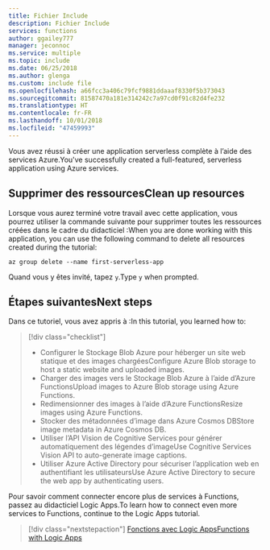 ```yaml
---
title: Fichier Include
description: Fichier Include
services: functions
author: ggailey777
manager: jeconnoc
ms.service: multiple
ms.topic: include
ms.date: 06/25/2018
ms.author: glenga
ms.custom: include file
ms.openlocfilehash: a66fcc3a406c79fcf9881ddaaaf8330f5b373043
ms.sourcegitcommit: 81587470a181e314242c7a97cd0f91c82d4fe232
ms.translationtype: HT
ms.contentlocale: fr-FR
ms.lasthandoff: 10/01/2018
ms.locfileid: "47459993"
---
```

<span data-ttu-id="c62ed-103">Vous avez réussi à créer une application serverless complète à l’aide des services Azure.</span><span class="sxs-lookup"><span data-stu-id="c62ed-103">You've successfully created a full-featured, serverless application using Azure services.</span></span>

## <a name="clean-up-resources"></a><span data-ttu-id="c62ed-104">Supprimer des ressources</span><span class="sxs-lookup"><span data-stu-id="c62ed-104">Clean up resources</span></span>

<span data-ttu-id="c62ed-105">Lorsque vous aurez terminé votre travail avec cette application, vous pourrez utiliser la commande suivante pour supprimer toutes les ressources créées dans le cadre du didacticiel :</span><span class="sxs-lookup"><span data-stu-id="c62ed-105">When you are done working with this application, you can use the following command to delete all resources created during the tutorial:</span></span>

```azurecli
az group delete --name first-serverless-app
```

<span data-ttu-id="c62ed-106">Quand vous y êtes invité, tapez `y`.</span><span class="sxs-lookup"><span data-stu-id="c62ed-106">Type `y` when prompted.</span></span>  

## <a name="next-steps"></a><span data-ttu-id="c62ed-107">Étapes suivantes</span><span class="sxs-lookup"><span data-stu-id="c62ed-107">Next steps</span></span>

<span data-ttu-id="c62ed-108">Dans ce tutoriel, vous avez appris à :</span><span class="sxs-lookup"><span data-stu-id="c62ed-108">In this tutorial, you learned how to:</span></span>
> [!div class="checklist"]
> * <span data-ttu-id="c62ed-109">Configurer le Stockage Blob Azure pour héberger un site web statique et des images chargées</span><span class="sxs-lookup"><span data-stu-id="c62ed-109">Configure Azure Blob storage to host a static website and uploaded images.</span></span>
> * <span data-ttu-id="c62ed-110">Charger des images vers le Stockage Blob Azure à l’aide d’Azure Functions</span><span class="sxs-lookup"><span data-stu-id="c62ed-110">Upload images to Azure Blob storage using Azure Functions.</span></span>
> * <span data-ttu-id="c62ed-111">Redimensionner des images à l’aide d’Azure Functions</span><span class="sxs-lookup"><span data-stu-id="c62ed-111">Resize images using Azure Functions.</span></span>
> * <span data-ttu-id="c62ed-112">Stocker des métadonnées d’image dans Azure Cosmos DB</span><span class="sxs-lookup"><span data-stu-id="c62ed-112">Store image metadata in Azure Cosmos DB.</span></span>
> * <span data-ttu-id="c62ed-113">Utiliser l’API Vision de Cognitive Services pour générer automatiquement des légendes d’image</span><span class="sxs-lookup"><span data-stu-id="c62ed-113">Use Cognitive Services Vision API to auto-generate image captions.</span></span>
> * <span data-ttu-id="c62ed-114">Utiliser Azure Active Directory pour sécuriser l’application web en authentifiant les utilisateurs</span><span class="sxs-lookup"><span data-stu-id="c62ed-114">Use Azure Active Directory to secure the web app by authenticating users.</span></span>

<span data-ttu-id="c62ed-115">Pour savoir comment connecter encore plus de services à Functions, passez au didacticiel Logic Apps.</span><span class="sxs-lookup"><span data-stu-id="c62ed-115">To learn how to connect even more services to Functions, continue to the Logic Apps tutorial.</span></span> 

> [!div class="nextstepaction"]
> [<span data-ttu-id="c62ed-116">Fonctions avec Logic Apps</span><span class="sxs-lookup"><span data-stu-id="c62ed-116">Functions with Logic Apps</span></span>](https://docs.microsoft.com/azure/azure-functions/functions-twitter-email)

